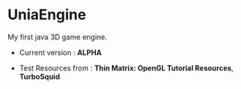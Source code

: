 UniaEngine
==========
My first java 3D game engine.

- Current version : **ALPHA**

- Test Resources from : **Thin Matrix: OpenGL Tutorial Resources**, **TurboSquid**